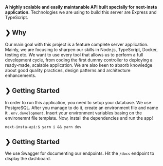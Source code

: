<p align="left">
  <b>A highly scalable and easily maintanable API built specially for next-insta application.</b> Technologies we are using to build this server are Express and TypeScript.</br>
</p>

## ❯ Why

Our main goal with this project is a feature complete server application. Mainly, we are focusing to sharpen our skills in Node.js, TypeScript, Docker, testing etc. We want to use every tool that allows us to perform a full development cycle, from coding the first dummy controller to deploying a ready-made, scalable application. We are also keen to absorb knowledge about good quality practices, design patterns and architecture enhancements. 

## ❯ Getting Started

In order to run this application, you need to setup your database. We use PostgreSQL. After you manage to do it, create an environment file and name it `.env.development`. Insert your environment variables basing on the environemnt file template. Now, install the dependencies and run the app!

```console
next-insta-api:$ yarn i && yarn dev
```

## ❯ Getting Started
We use Swagger for documenting our endpoints. Hit the `/docs` endpoint to display the dashboard. 
